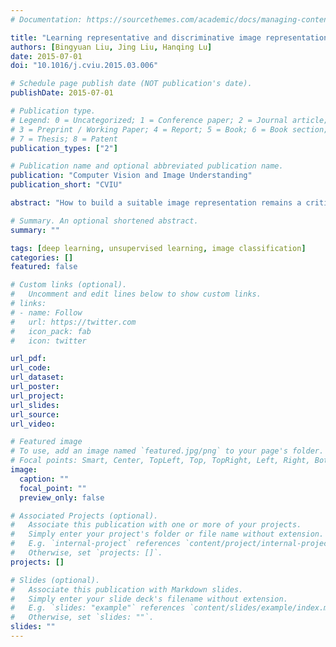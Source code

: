 ```yaml
---
# Documentation: https://sourcethemes.com/academic/docs/managing-content/

title: "Learning representative and discriminative image representation by deep appearance and spatial coding"
authors: [Bingyuan Liu, Jing Liu, Hanqing Lu]
date: 2015-07-01
doi: "10.1016/j.cviu.2015.03.006"

# Schedule page publish date (NOT publication's date).
publishDate: 2015-07-01

# Publication type.
# Legend: 0 = Uncategorized; 1 = Conference paper; 2 = Journal article;
# 3 = Preprint / Working Paper; 4 = Report; 5 = Book; 6 = Book section;
# 7 = Thesis; 8 = Patent
publication_types: ["2"]

# Publication name and optional abbreviated publication name.
publication: "Computer Vision and Image Understanding"
publication_short: "CVIU"

abstract: "How to build a suitable image representation remains a critical problem in computer vision. Traditional Bag-of-Feature (BoF) based models build image representation by the pipeline of local feature extraction, feature coding and spatial pooling. However, three major shortcomings hinder the performance, i.e., the limitation of hand-designed features, the discrimination loss in local appearance coding and the lack of spatial information. To overcome the above limitations, in this paper, we propose a generalized BoF-based framework, which is hierarchically learned by exploring recently developed deep learning methods. First, with raw images as input, we densely extract local patches and learn local features by stacked Independent Subspace Analysis network. The learned features are then transformed to appearance codes by sparse Restricted Boltzmann Machines. Second, we perform spatial max-pooling on a set of over-complete spatial regions, which is generated by covering various spatial distributions, to incorporate more flexible spatial information. Third, a structured sparse Auto-encoder is proposed to explore the region representations into the image-level signature. To learn the proposed hierarchy, we layerwise pre-train the network in unsupervised manner, followed by supervised fine-tuning with image labels. Extensive experiments on different benchmarks, i.e., UIUC-Sports, Caltech-101, Caltech-256, Scene-15 and MIT Indoor-67, demonstrate the effectiveness of our proposed model."

# Summary. An optional shortened abstract.
summary: ""

tags: [deep learning, unsupervised learning, image classification]
categories: []
featured: false

# Custom links (optional).
#   Uncomment and edit lines below to show custom links.
# links:
# - name: Follow
#   url: https://twitter.com
#   icon_pack: fab
#   icon: twitter

url_pdf:
url_code:
url_dataset:
url_poster:
url_project:
url_slides:
url_source:
url_video:

# Featured image
# To use, add an image named `featured.jpg/png` to your page's folder. 
# Focal points: Smart, Center, TopLeft, Top, TopRight, Left, Right, BottomLeft, Bottom, BottomRight.
image:
  caption: ""
  focal_point: ""
  preview_only: false

# Associated Projects (optional).
#   Associate this publication with one or more of your projects.
#   Simply enter your project's folder or file name without extension.
#   E.g. `internal-project` references `content/project/internal-project/index.md`.
#   Otherwise, set `projects: []`.
projects: []

# Slides (optional).
#   Associate this publication with Markdown slides.
#   Simply enter your slide deck's filename without extension.
#   E.g. `slides: "example"` references `content/slides/example/index.md`.
#   Otherwise, set `slides: ""`.
slides: ""
---
```

